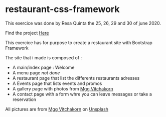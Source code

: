 # restaurant-css-framework

This exercice was done by Resa Quinta the 25, 26, 29 and 30 of june 2020. 

Find the project [Here](https://resdev27.github.io/restaurant-css-framework/)

This exercice has for purpose to create a restaurant site with Bootstrap Framework

The site that i made is composed of :
* A main/index page : Welcome
* A menu page *not done*
* A restaurant page that list the differents restaurants adresses
* A Events page that lists events and promos
* A gallery page with photos from [Mgg Vitchakorn](http://unsplash.com/@mggbox)
* A contact page with a form whre you can leave messages or take a reservation


All pictures are from [Mgg Vitchakorn](https://unsplash.com/@mggbox) on [Unsplash](https://unsplash.com/)
